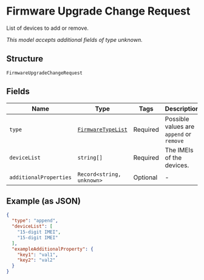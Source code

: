 
# Firmware Upgrade Change Request

List of devices to add or remove.

*This model accepts additional fields of type unknown.*

## Structure

`FirmwareUpgradeChangeRequest`

## Fields

| Name | Type | Tags | Description |
|  --- | --- | --- | --- |
| `type` | [`FirmwareTypeList`](../../doc/models/firmware-type-list.md) | Required | Possible values are `append` or `remove` |
| `deviceList` | `string[]` | Required | The IMEIs of the devices. |
| `additionalProperties` | `Record<string, unknown>` | Optional | - |

## Example (as JSON)

```json
{
  "type": "append",
  "deviceList": [
    "15-digit IMEI",
    "15-digit IMEI"
  ],
  "exampleAdditionalProperty": {
    "key1": "val1",
    "key2": "val2"
  }
}
```

